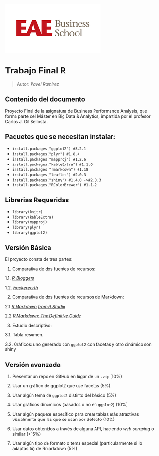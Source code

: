 ![](Recursos/logoEAE.png)

# Trabajo Final R

>Autor: _Pavel Ramirez_

## Contenido del documento

Proyecto Final de la asignatura de Business Performance Analysis, que forma parte del Máster en Big Data & Analytics, impartida por el profesor Carlos J. Gil Bellosta.

## Paquetes que se necesitan instalar:

<ul>
<li><code>install.packages("ggplot2") #3.2.1 </code></li>
<li><code>install.packages("plyr") #1.8.4 </code></li>
<li><code>install.packages("mapproj") #1.2.6 </code></li>
<li><code>install.packages("kableExtra") #1.1.0</code></li>
<li><code>install.packages("rmarkdown") #1.18 </code></li>
<li><code>install.packages("leaflet") #2.0.3 </code></li>
<li><code>install.packages("shiny") #1.4.0 ->#2.0.3 </code></li>
<li><code>install.packages("RColorBrewer") #1.1-2 </code></li>
</ul>

## Librerias Requeridas

<ul>
<li><code>library(knitr)</code></li>
<li><code>library(kableExtra)</code></li>
<li><code>library(mapproj)</code></li>
<li><code>library(plyr)</code></li>
<li><code>library(ggplot2)</code></li>
</ul>

## Versión Básica

El proyecto consta de tres partes:

1. Comparativa de dos fuentes de recursos:

  1.1. [_R-Bloggers_](http://tiny.cc/g9zzgz)

  1.2. [_Hackerearth_](http://tiny.cc/v30zgz)


2. Comparativa de dos fuentes de recursos de Markdown:

  2.1	[_R Markdown from R Studio_](http://tiny.cc/mda0gz)

  2.2	[_R Markdown: The Definitive Guide_](http://tiny.cc/19a0gz)

3. Estudio descriptivo:

  3.1. Tabla resumen.
  
  3.2. Gráficos: uno generado con `ggplot2` con facetas y otro dinámico son shiny.


## Versión avanzada

1. Presentar un repo en GitHub en lugar de un `.zip` (10%)

2. Usar un gráfico de ggplot2 que use facetas (5%)

3. Usar algún tema de `ggplot2` distinto del básico (5%)

4. Usar gráficos dinámicos (basados o no en `ggplot2`) (10%)

5. Usar algún paquete específico para crear tablas más atractivas visualmente que las que se usan por defecto (10%)

6. Usar datos obtenidos a través de alguna API, haciendo _web scraping_ o similar (+15%)

7. Usar algún tipo de formato o tema especial (particularmente si lo adaptas tú) de Rmarkdown (5%)


